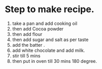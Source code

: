 # Step to make recipe.
1. take a pan and add cooking oil
2. then add Cocoa powder
3. then add flour
4. then add sugar and salt as per taste
5. add the batter .
6. add white chocolate and add milk.
7. stir till 5 mins
8. then put in oven till 30 mins 180 degree.
